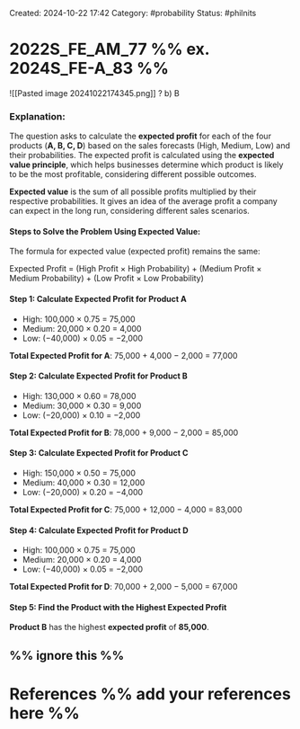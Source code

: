 Created: 2024-10-22 17:42
Category: #probability 
Status: #philnits



# 2022S_FE_AM_77 %% ex. 2024S_FE-A_83 %%

![[Pasted image 20241022174345.png]]
? 
b) B
### **Explanation:**

The question asks to calculate the **expected profit** for each of the four products (**A, B, C, D**) based on the sales forecasts (High, Medium, Low) and their probabilities. The expected profit is calculated using the **expected value principle**, which helps businesses determine which product is likely to be the most profitable, considering different possible outcomes.

**Expected value** is the sum of all possible profits multiplied by their respective probabilities. It gives an idea of the average profit a company can expect in the long run, considering different sales scenarios.

#### **Steps to Solve the Problem Using Expected Value:**

The formula for expected value (expected profit) remains the same: 

Expected Profit = (High Profit × High Probability) + (Medium Profit × Medium Probability) + (Low Profit × Low Probability)

#### **Step 1: Calculate Expected Profit for Product A**

- High: 100,000 × 0.75 = 75,000
- Medium: 20,000 × 0.20 = 4,000
- Low: (−40,000) × 0.05 = −2,000

**Total Expected Profit for A**: 75,000 + 4,000 − 2,000 = 77,000

#### **Step 2: Calculate Expected Profit for Product B**

- High: 130,000 × 0.60 = 78,000
- Medium: 30,000 × 0.30 = 9,000
- Low: (−20,000) × 0.10 = −2,000

**Total Expected Profit for B**: 78,000 + 9,000 − 2,000 = 85,000

#### **Step 3: Calculate Expected Profit for Product C**

- High: 150,000 × 0.50 = 75,000
- Medium: 40,000 × 0.30 = 12,000
- Low: (−20,000) × 0.20 = −4,000

**Total Expected Profit for C**: 75,000 + 12,000 − 4,000 = 83,000

#### **Step 4: Calculate Expected Profit for Product D**

- High: 100,000 × 0.75 = 75,000
- Medium: 20,000 × 0.20 = 4,000
- Low: (−40,000) × 0.05 = −2,000

**Total Expected Profit for D**: 70,000 + 2,000 − 5,000 = 67,000

#### **Step 5: Find the Product with the Highest Expected Profit**

**Product B** has the highest **expected profit** of **85,000**.

%% ignore this %%
---
# References %% add your references here %%
